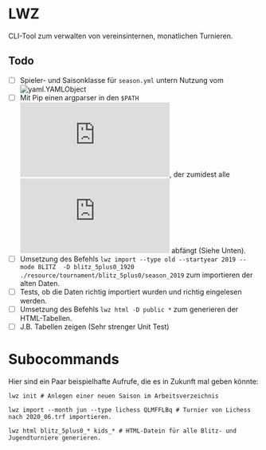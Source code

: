 # LWZ

CLI-Tool zum verwalten von vereinsinternen, monatlichen Turnieren.

## Todo

- [ ] Spieler- und Saisonklasse für `season.yml` untern Nutzung vom ![yaml.YAMLObject](https://pyyaml.org/wiki/PyYAMLDocumentation)
- [ ] Mit Pip einen argparser in den `$PATH` ![installieren](https://docs.python.org/3/distutils/setupscript.html), der zumidest alle ![Subcommands](https://docs.python.org/dev/library/argparse.html) abfängt (Siehe Unten).
- [ ] Umsetzung des Befehls `lwz import --type old --startyear 2019 --mode BLITZ  -D blitz_5plus0_1920 ./resource/tournament/blitz_5plus0/season_2019` zum importieren der alten Daten.
- [ ] Tests, ob die Daten richtig importiert wurden und richtig eingelesen werden.
- [ ] Umsetzung des Befehls `lwz html -D public *` zum generieren der HTML-Tabellen.
- [ ] J.B. Tabellen zeigen (Sehr strenger Unit Test)

# Subocommands

Hier sind ein Paar beispielhafte Aufrufe, die es in Zukunft mal geben könnte:
```
lwz init # Anlegen einer neuen Saison im Arbeitsverzeichnis

lwz import --month jun --type lichess QLMFFLBq # Turnier von Lichess nach 2020_06.trf importieren. 

lwz html blitz_5plus0_* kids_* # HTML-Datein für alle Blitz- und Jugendturniere generieren.
```
